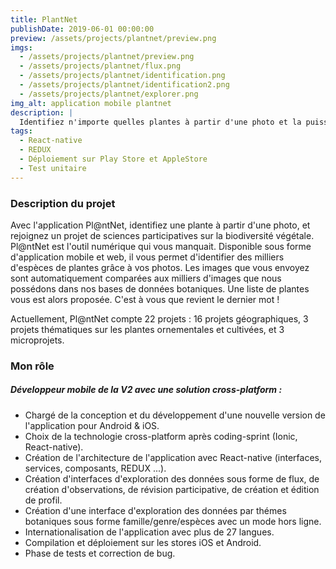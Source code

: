 ```yaml
---
title: PlantNet
publishDate: 2019-06-01 00:00:00
preview: /assets/projects/plantnet/preview.png
imgs:
  - /assets/projects/plantnet/preview.png
  - /assets/projects/plantnet/flux.png
  - /assets/projects/plantnet/identification.png
  - /assets/projects/plantnet/identification2.png
  - /assets/projects/plantnet/explorer.png
img_alt: application mobile plantnet
description: |
  Identifiez n'importe quelles plantes à partir d'une photo et la puissance de l'IA.
tags:
  - React-native
  - REDUX
  - Déploiement sur Play Store et AppleStore
  - Test unitaire
---
```


### Description du projet 

Avec l'application Pl@ntNet, identifiez une plante à partir d'une photo, et rejoignez un projet de sciences participatives sur la biodiversité végétale. Pl@ntNet est l'outil numérique qui vous manquait. Disponible sous forme d'application mobile et web, il vous permet d'identifier des milliers d'espèces de plantes grâce à vos photos. Les images que vous envoyez sont automatiquement comparées aux milliers d'images que nous possédons dans nos bases de données botaniques. Une liste de plantes vous est alors proposée. C'est à vous que revient le dernier mot !

Actuellement, Pl@ntNet compte 22 projets : 16 projets géographiques, 3 projets thématiques sur les plantes ornementales et cultivées, et 3 microprojets.

### Mon rôle
##### Développeur mobile de la V2 avec une solution cross-platform :

- Chargé de la conception et du développement d'une nouvelle version de l'application pour Android & iOS.
- Choix de la technologie cross-platform après coding-sprint (Ionic, React-native).
- Création de l'architecture de l'application avec React-native (interfaces, services, composants, REDUX ...).
- Création d'interfaces d'exploration des données sous forme de flux, de création d'observations, de révision participative, de création et édition de profil.
- Création d'une interface d'exploration des données par thémes botaniques sous forme famille/genre/espèces avec un mode hors ligne.
- Internationalisation de l'application avec plus de 27 langues.
- Compilation et déploiement sur les stores iOS et Android.
- Phase de tests et correction de bug.

